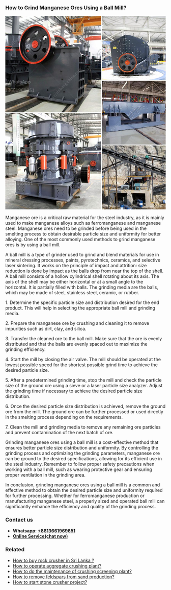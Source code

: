 <h3>How to Grind Manganese Ores Using a Ball Mill?</h3><img src='1701745041.jpg' alt=''><p>Manganese ore is a critical raw material for the steel industry, as it is mainly used to make manganese alloys such as ferromanganese and manganese steel. Manganese ores need to be grinded before being used in the smelting process to obtain desirable particle size and uniformity for better alloying. One of the most commonly used methods to grind manganese ores is by using a ball mill.</p><p>A ball mill is a type of grinder used to grind and blend materials for use in mineral dressing processes, paints, pyrotechnics, ceramics, and selective laser sintering. It works on the principle of impact and attrition: size reduction is done by impact as the balls drop from near the top of the shell. A ball mill consists of a hollow cylindrical shell rotating about its axis. The axis of the shell may be either horizontal or at a small angle to the horizontal. It is partially filled with balls. The grinding media are the balls, which may be made of steel, stainless steel, ceramic, or rubber.</p><p>1. Determine the specific particle size and distribution desired for the end product. This will help in selecting the appropriate ball mill and grinding media.</p><p>2. Prepare the manganese ore by crushing and cleaning it to remove impurities such as dirt, clay, and silica.</p><p>3. Transfer the cleaned ore to the ball mill. Make sure that the ore is evenly distributed and that the balls are evenly spaced out to maximize the grinding efficiency.</p><p>4. Start the mill by closing the air valve. The mill should be operated at the lowest possible speed for the shortest possible grind time to achieve the desired particle size.</p><p>5. After a predetermined grinding time, stop the mill and check the particle size of the ground ore using a sieve or a laser particle size analyzer. Adjust the grinding time if necessary to achieve the desired particle size distribution.</p><p>6. Once the desired particle size distribution is achieved, remove the ground ore from the mill. The ground ore can be further processed or used directly in the smelting process depending on the requirements.</p><p>7. Clean the mill and grinding media to remove any remaining ore particles and prevent contamination of the next batch of ore.</p><p>Grinding manganese ores using a ball mill is a cost-effective method that ensures better particle size distribution and uniformity. By controlling the grinding process and optimizing the grinding parameters, manganese ore can be ground to the desired specifications, allowing for its efficient use in the steel industry. Remember to follow proper safety precautions when working with a ball mill, such as wearing protective gear and ensuring proper ventilation in the grinding area.</p><p>In conclusion, grinding manganese ores using a ball mill is a common and effective method to obtain the desired particle size and uniformity required for further processing. Whether for ferromanganese production or manufacturing manganese steel, a properly sized and operated ball mill can significantly enhance the efficiency and quality of the grinding process.</p><h3>Contact us</h3><ul><li><strong>Whatsapp:&nbsp;<a href="https://wa.me/8613661969651">+8613661969651</a></strong></li><li><a href="https://swt.shibang-china.com/?git&amp;zhl&amp;How to Grind Manganese Ores Using a Ball Mill"><strong>Online Service(chat now)</strong></a></li></ul><h3>Related</h3><ul><li><a href='How to buy rock crusher in Sri Lanka .md'>How to buy rock crusher in Sri Lanka ?</a></li><li><a href='How to operate aggregate crushing plant.md'>How to operate aggregate crushing plant?</a></li><li><a href='How to do the maintenance of crushing screening plant.md'>How to do the maintenance of crushing screening plant?</a></li><li><a href='How to remove feldspars from sand production.md'>How to remove feldspars from sand production?</a></li><li><a href='How to start stone crusher project.md'>How to start stone crusher project?</a></li></ul>